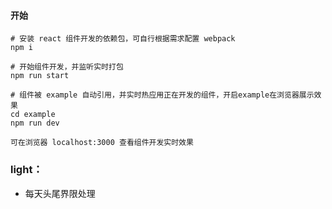 #### 开始

```
# 安装 react 组件开发的依赖包，可自行根据需求配置 webpack
npm i

# 开始组件开发，并监听实时打包
npm run start

# 组件被 example 自动引用，并实时热应用正在开发的组件，开启example在浏览器展示效果
cd example
npm run dev

可在浏览器 localhost:3000 查看组件开发实时效果

```
### light：
- 每天头尾界限处理